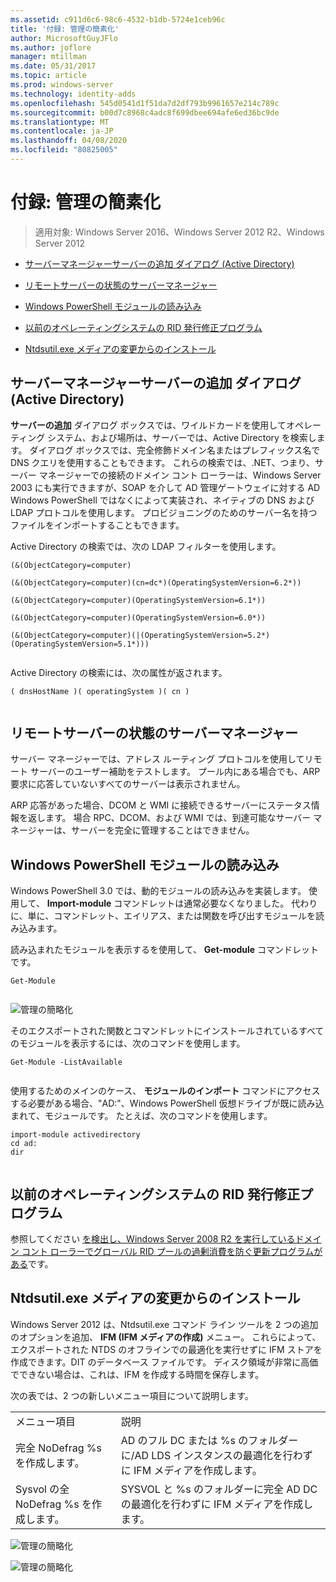 ```yaml
---
ms.assetid: c911d6c6-98c6-4532-b1db-5724e1ceb96c
title: '付録: 管理の簡素化'
author: MicrosoftGuyJFlo
ms.author: joflore
manager: mtillman
ms.date: 05/31/2017
ms.topic: article
ms.prod: windows-server
ms.technology: identity-adds
ms.openlocfilehash: 545d0541d1f51da7d2df793b9961657e214c789c
ms.sourcegitcommit: b00d7c8968c4adc8f699dbee694afe6ed36bc9de
ms.translationtype: MT
ms.contentlocale: ja-JP
ms.lasthandoff: 04/08/2020
ms.locfileid: "80825005"
---
```

# <a name="simplified-administration-appendix"></a>付録: 管理の簡素化

>適用対象: Windows Server 2016、Windows Server 2012 R2、Windows Server 2012

  
-   [サーバーマネージャーサーバーの追加 ダイアログ (Active Directory)](../../ad-ds/deploy/Simplified-Administration-Appendix.md#BKMK_AddServers)  
  
-   [リモートサーバーの状態のサーバーマネージャー](../../ad-ds/deploy/Simplified-Administration-Appendix.md#BKMK_ServerMgrStatus)  
  
-   [Windows PowerShell モジュールの読み込み](../../ad-ds/deploy/Simplified-Administration-Appendix.md#BKMK_PSLoadModule)  
  
-   [以前のオペレーティングシステムの RID 発行修正プログラム](../../ad-ds/deploy/Simplified-Administration-Appendix.md#BKMK_Rid)  
  
-   [Ntdsutil.exe メディアの変更からのインストール](../../ad-ds/deploy/Simplified-Administration-Appendix.md#BKMK_IFM)  
  
## <a name="server-manager-add-servers-dialog-active-directory"></a><a name="BKMK_AddServers"></a>サーバーマネージャーサーバーの追加 ダイアログ (Active Directory)  

**サーバーの追加** ダイアログ ボックスでは、ワイルドカードを使用してオペレーティング システム、および場所は、サーバーでは、Active Directory を検索します。 ダイアログ ボックスでは、完全修飾ドメイン名またはプレフィックス名で DNS クエリを使用することもできます。 これらの検索では、.NET、つまり、サーバー マネージャーでの接続のドメイン コント ローラーは、Windows Server 2003 にも実行できますが、SOAP を介して AD 管理ゲートウェイに対する AD Windows PowerShell ではなくによって実装され、ネイティブの DNS および LDAP プロトコルを使用します。 プロビジョニングのためのサーバー名を持つファイルをインポートすることもできます。  
  
Active Directory の検索では、次の LDAP フィルターを使用します。  
  
```  
(&(ObjectCategory=computer)  
  
(&(ObjectCategory=computer)(cn=dc*)(OperatingSystemVersion=6.2*))  
  
(&(ObjectCategory=computer)(OperatingSystemVersion=6.1*))  
  
(&(ObjectCategory=computer)(OperatingSystemVersion=6.0*))  
  
(&(ObjectCategory=computer)(|(OperatingSystemVersion=5.2*)(OperatingSystemVersion=5.1*)))  
  
```  
  
Active Directory の検索には、次の属性が返されます。  
  
```  
( dnsHostName )( operatingSystem )( cn )  
  
```  
  
## <a name="server-manager-remote-server-status"></a><a name="BKMK_ServerMgrStatus"></a>リモートサーバーの状態のサーバーマネージャー  
サーバー マネージャーでは、アドレス ルーティング プロトコルを使用してリモート サーバーのユーザー補助をテストします。 プール内にある場合でも、ARP 要求に応答していないすべてのサーバーは表示されません。  
  
ARP 応答があった場合、DCOM と WMI に接続できるサーバーにステータス情報を返します。 場合 RPC、DCOM、および WMI では、到達可能なサーバー マネージャーは、サーバーを完全に管理することはできません。  
  
## <a name="windows-powershell-module-loading"></a><a name="BKMK_PSLoadModule"></a>Windows PowerShell モジュールの読み込み  
Windows PowerShell 3.0 では、動的モジュールの読み込みを実装します。 使用して、 **Import-module** コマンドレットは通常必要なくなりました。 代わりに、単に、コマンドレット、エイリアス、または関数を呼び出すモジュールを読み込みます。  
  
読み込まれたモジュールを表示するを使用して、 **Get-module** コマンドレットです。  
  
```  
Get-Module  
  
```  
  
![管理の簡略化](media/Simplified-Administration-Appendix/ADDS_PSGetModule.gif)  
  
そのエクスポートされた関数とコマンドレットにインストールされているすべてのモジュールを表示するには、次のコマンドを使用します。  
  
```  
Get-Module -ListAvailable  
  
```  
  
使用するためのメインのケース、 **モジュールのインポート** コマンドにアクセスする必要がある場合、"AD:"、Windows PowerShell 仮想ドライブが既に読み込まれて、モジュールです。 たとえば、次のコマンドを使用します。  
  
```  
import-module activedirectory  
cd ad:  
dir  
  
```  
  
## <a name="rid-issuance-hotfixes-for-previous-operating-systems"></a><a name="BKMK_Rid"></a>以前のオペレーティングシステムの RID 発行修正プログラム  
参照してください [を検出し、Windows Server 2008 R2 を実行しているドメイン コント ローラーでグローバル RID プールの過剰消費を防ぐ更新プログラムがある](https://support.microsoft.com/kb/2618669)です。  
  
## <a name="ntdsutilexe-install-from-media-changes"></a><a name="BKMK_IFM"></a>Ntdsutil.exe メディアの変更からのインストール  
Windows Server 2012 は、Ntdsutil.exe コマンド ライン ツールを 2 つの追加のオプションを追加、 **IFM (IFM メディアの作成)** メニュー。 これらによって、エクスポートされた NTDS のオフラインでの最適化を実行せずに IFM ストアを作成できます。DIT のデータベース ファイルです。 ディスク領域が非常に高価でできない場合は、これは、IFM を作成する時間を保存します。  
  
次の表では、2 つの新しいメニュー項目について説明します。  
  
|||  
|-|-|  
|メニュー項目|説明|  
|完全 NoDefrag %s を作成します。|AD のフル DC または %s のフォルダーに/AD LDS インスタンスの最適化を行わずに IFM メディアを作成します。|  
|Sysvol の全 NoDefrag %s を作成します。|SYSVOL と %s のフォルダーに完全 AD DC の最適化を行わずに IFM メディアを作成します。|  
  
![管理の簡略化](media/Simplified-Administration-Appendix/ADDS_PSIFM.png)  
  
![管理の簡略化](media/Simplified-Administration-Appendix/ADDS_PSIFMComplete.gif)  
  


